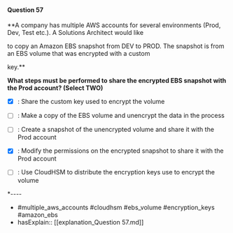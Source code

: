 #### Question  57

**A company has multiple AWS accounts for several environments (Prod, Dev, Test etc.). A Solutions Architect would like

to copy an Amazon EBS snapshot from DEV to PROD. The snapshot is from an EBS volume that was encrypted with a custom

key.**

**What steps must be performed to share the encrypted EBS snapshot with the Prod account? (Select TWO)**

- [x] :  Share the custom key used to encrypt the volume

- [ ] :  Make a copy of the EBS volume and unencrypt the data in the process

- [ ] :  Create a snapshot of the unencrypted volume and share it with the Prod account

- [x] :  Modify the permissions on the encrypted snapshot to share it with the Prod account

- [ ] :  Use CloudHSM to distribute the encryption keys use to encrypt the volume

*----

- #multiple_aws_accounts #cloudhsm #ebs_volume #encryption_keys #amazon_ebs
- hasExplain:: [[explanation_Question  57.md]]
